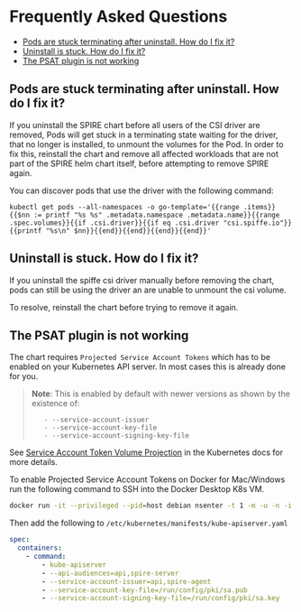 # Frequently Asked Questions

- [Pods are stuck terminating after uninstall. How do I fix it?](#pods-are-stuck-terminating-after-uninstall-how-do-i-fix-it)
- [Uninstall is stuck. How do I fix it?](#uninstall-is-stuck-how-do-i-fix-it)
- [The PSAT plugin is not working](#the-psat-plugin-is-not-working)

## Pods are stuck terminating after uninstall. How do I fix it?

If you uninstall the SPIRE chart before all users of the CSI driver are removed, Pods will get stuck in a terminating state waiting for the driver, that no longer is installed, to unmount the volumes for the Pod. In order to fix this, reinstall the chart and remove all affected workloads that are not part of the SPIRE helm chart itself, before attempting to remove SPIRE again.

You can discover pods that use the driver with the following command:
```
kubectl get pods --all-namespaces -o go-template='{{range .items}}{{$nn := printf "%s %s" .metadata.namespace .metadata.name}}{{range .spec.volumes}}{{if .csi.driver}}{{if eq .csi.driver "csi.spiffe.io"}}{{printf "%s\n" $nn}}{{end}}{{end}}{{end}}{{end}}'
```

## Uninstall is stuck. How do I fix it?

If you uninstall the spiffe csi driver manually before removing the chart, pods can still be using the driver an are unable to unmount the csi volume.

To resolve, reinstall the chart before trying to remove it again. 

## The PSAT plugin is not working

The chart requires `Projected Service Account Tokens` which has to be enabled on your Kubernetes API server. In most cases this is already done for you.

> **Note**: This is enabled by default with newer versions as shown by the existence of:
>
>        - --service-account-issuer
>        - --service-account-key-file
>        - --service-account-signing-key-file

See [Service Account Token Volume Projection](https://kubernetes.io/docs/tasks/configure-pod-container/configure-service-account/#serviceaccount-token-volume-projection) in the Kubernetes docs for more details.

To enable Projected Service Account Tokens on Docker for Mac/Windows run the following
command to SSH into the Docker Desktop K8s VM.

```bash
docker run -it --privileged --pid=host debian nsenter -t 1 -m -u -n -i sh
```
Then add the following to `/etc/kubernetes/manifests/kube-apiserver.yaml`
```yaml
spec:
  containers:
    - command:
        - kube-apiserver
        - --api-audiences=api,spire-server
        - --service-account-issuer=api,spire-agent
        - --service-account-key-file=/run/config/pki/sa.pub
        - --service-account-signing-key-file=/run/config/pki/sa.key
```
